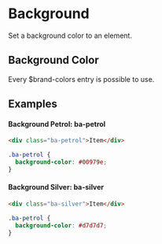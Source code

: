 # Background

Set a background color to an element.

## Background Color

Every \$brand-colors entry is possible to use.

## Examples

#### Background Petrol: **ba-petrol**

```html
<div class="ba-petrol">Item</div>
```

```css
.ba-petrol {
  background-color: #00979e;
}
```

#### Background Silver: **ba-silver**

```html
<div class="ba-silver">Item</div>
```

```css
.ba-petrol {
  background-color: #d7d7d7;
}
```

